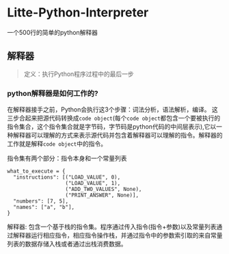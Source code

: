 # Litte-Python-Interpreter
一个500行的简单的python解释器

## 解释器
> 定义：执行Python程序过程中的最后一步

### python解释器是如何工作的?

在解释器接手之前，Python会执行这3个步骤：词法分析，语法解析，编译。
这三步合起来把源代码转换成`code object`(每个`code object`都包含一个要被执行的指令集合，这个指令集合就是字节码，字节码是python代码的中间层表示),它以一种解释器可以理解的方式来表示源代码并包含着解释器可以理解的指令。解释器的工作就是解释`code object`中的指令。


指令集有两个部分：指令本身和一个常量列表

```
what_to_execute = {
  "instructions": [("LOAD_VALUE", 0),
                   ("LOAD_VALUE", 1),
                   ("ADD_TWO_VALUES", None),
                   ("PRINT_ANSWER", None)],
  "numbers": [7, 5],
  "names": ["a", "b"],
}
```

解释器: 包含一个基于栈的指令集。程序通过传入指令(指令+参数)以及常量列表通过解释器运行相应指令，相应指令操作栈，并通过指令中的参数索引取的来自常量列表的数据存储入栈或者通过出栈消费数据。

